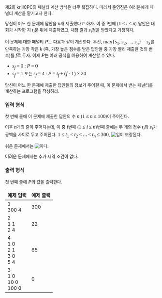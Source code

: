 <style type="text/css">
.tex-span {
    font-size: 125%;
    font-family: times new roman;
}
.tex-formula {
    vertical-align: middle;
    margin: 0;
    border:medium none;
    position: relative;
    bottom: 2px;
}
</style>

제2회 kriiICPC의 페널티 계산 방식은 너무 복잡하다. 따라서 운영진은 여러분에게 페널티 계산을 맡기고자 한다.

당신이 어느 한 문제에 답안을 <span class="tex-span"><i>n</i></span>개 제출했다고 하자. 이 중 <span class="tex-span"><i>i</i></span>번째 (<span class="tex-span">1&thinsp;&le;&thinsp;<i>i</i>&thinsp;&le;&thinsp;<i>n</i></span>) 답안은 대회가 시작한 지 <span class="tex-span"><i>t</i><sub class="lower-index"><i>i</i></sub></span>분 뒤에 제출하였고, 채점 결과 <span class="tex-span"><i>s</i><sub class="lower-index"><i>i</i></sub></span>점을 받았다고 가정하자. 

이 문제에 대한 페널티 <span class="tex-span"><i>P</i></span>는 다음과 같이 계산한다. 우선, <span class="tex-span">max{<i>s</i><sub class="lower-index">1</sub>,&thinsp;<i>s</i><sub class="lower-index">2</sub>,&thinsp;...,&thinsp;<i>s</i><sub class="lower-index"><i>n</i></sub>}&thinsp;=&thinsp;<i>s</i><sub class="lower-index"><i>k</i></sub></span>를 만족하는 가장 작은 <span class="tex-span"><i>k</i></span> (즉, 가장 높은 점수를 받은 답안들 중 가장 빨리 제출한 것의 번호)를 <span class="tex-span"><i>f</i></span>로 두자. 이제 <span class="tex-span"><i>P</i></span>는 아래 공식을 이용하여 계산할 수 있다.

* <span class="tex-span"><i>s</i><sub class="lower-index"><i>f</i></sub>&thinsp;=&thinsp;0</span> : <span class="tex-span"><i>P</i>&thinsp;=&thinsp;0</span>
* <span class="tex-span"><i>s</i><sub class="lower-index"><i>f</i></sub>&thinsp;=&thinsp;1</span> 또는 <span class="tex-span"><i>s</i><sub class="lower-index"><i>f</i></sub>&thinsp;=&thinsp;4</span> : <span class="tex-span"><i>P</i>&thinsp;=&thinsp;<i>t</i><sub class="lower-index"><i>f</i></sub>&thinsp;+&thinsp;(<i>f</i>&thinsp;-&thinsp;1)&thinsp;&times;&thinsp;20</span>

당신이 어느 한 문제에 제출한 답안들의 정보가 주어질 때, 이 문제에서 받는 페널티를 계산하는 프로그램을 작성하라.

### 입력 형식

첫 번째 줄에 이 문제에 제출한 답안의 수 <span class="tex-span"><i>n</i></span> (<span class="tex-span">1&thinsp;&le;&thinsp;<i>n</i>&thinsp;&le;&thinsp;100</span>)이 주어진다.

이후 <span class="tex-span"><i>n</i></span>개의 줄이 주어지는데, 이 중 <span class="tex-span"><i>i</i></span>번째 (<span class="tex-span">1&thinsp;&le;&thinsp;<i>i</i>&thinsp;&le;&thinsp;<i>n</i></span>)번째 줄에는 두 개의 정수 <span class="tex-span"><i>t</i><sub class="lower-index"><i>i</i></sub></span>와 <span class="tex-span"><i>s</i><sub class="lower-index"><i>i</i></sub></span>가 공백을 사이로 두고 주어진다. <span class="tex-span">1&thinsp;&le;&thinsp;<i>t</i><sub class="lower-index">1</sub>&thinsp;&lt;&thinsp;<i>t</i><sub class="lower-index">2</sub>&thinsp;&lt;&thinsp;...&thinsp;&lt;&thinsp;<i>t</i><sub class="lower-index"><i>n</i></sub>&thinsp;&le;&thinsp;300</span>, <img align="middle" class="tex-formula" src="https://s3.ap-northeast-2.amazonaws.com/oj.uz/old/kriii2_PE/3b1e58b06d4ac8944976a4d01a8938c2ba18c4bd.png"/>임이 보장된다.

쉬운 문제에서는 <img align="middle" class="tex-formula" src="https://s3.ap-northeast-2.amazonaws.com/oj.uz/old/kriii2_PE/7e81625a2ddf947291b2ea827a1cbfa282ab2f0c.png"/>이다.

어려운 문제에서는 추가 제약 조건이 없다.

### 출력 형식

첫 번째 줄에 <span class="tex-span"><i>P</i></span>의 값을 출력한다.

<table class='table table-bordered table-condensed'>
 <thead>
  <tr>
   <th>예제 입력</th>
   <th>예제 출력</th>
  </tr>
 </thead>
 <tbody>
  <tr>
   <td style="width: 50%;" class="code-font">1<br>
300 4</td>
   <td class="code-font">300</td>
  </tr>
  <tr>
   <td style="width: 50%;" class="code-font">2<br>
1 1<br>
2 4</td>
   <td class="code-font">22</td>
  </tr>
  <tr>
   <td style="width: 50%;" class="code-font">4<br>
1 0<br>
2 1<br>
3 0<br>
5 4</td>
   <td class="code-font">65</td>
  </tr>
  <tr>
   <td style="width: 50%;" class="code-font">3<br>
1 0<br>
10 0<br>
100 0</td>
   <td class="code-font">0</td>
  </tr>
 </tbody>
</table>